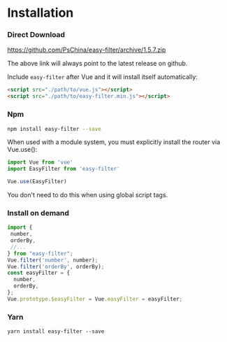 <script>
    import '@style/style.scss';
    export default {}
</script>

# Installation

### Direct Download

<a href="https://github.com/PsChina/easy-filter/archive/1.5.7.zip">https://github.com/PsChina/easy-filter/archive/1.5.7.zip</a>

The above link will always point to the latest release on github.

Include `easy-filter` after Vue and it will install itself automatically:

```html
<script src="./path/to/vue.js"></script>
<script src="./path/to/easy-filter.min.js"></script>
```

### Npm

```bash
npm install easy-filter --save
```

When used with a module system, you must explicitly install the router via Vue.use():

```js
import Vue from 'vue'
import EasyFilter from 'easy-filter'

Vue.use(EasyFilter)
```

You don't need to do this when using global script tags.

### Install on demand

```js
import {
 number,
 orderBy,
 //...
} from "easy-filter";
Vue.filter('number', number);
Vue.filter('orderBy', orderBy);
const easyFilter = {
  number,
  orderBy,
};
Vue.prototype.$easyFilter = Vue.easyFilter = easyFilter;
```

### Yarn
```
yarn install easy-filter --save
```